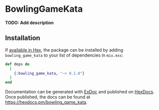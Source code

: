 # BowlingGameKata

**TODO: Add description**

## Installation

If [available in Hex](https://hex.pm/docs/publish), the package can be installed
by adding `bowling_game_kata` to your list of dependencies in `mix.exs`:

```elixir
def deps do
  [
    {:bowling_game_kata, "~> 0.1.0"}
  ]
end
```

Documentation can be generated with [ExDoc](https://github.com/elixir-lang/ex_doc)
and published on [HexDocs](https://hexdocs.pm). Once published, the docs can
be found at <https://hexdocs.pm/bowling_game_kata>.

